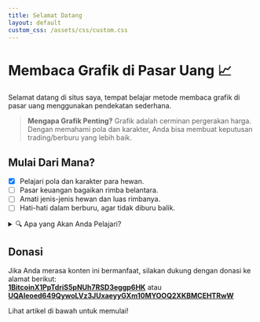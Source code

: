 ```yaml
---
title: Selamat Datang
layout: default
custom_css: /assets/css/custom.css
---
```


# Membaca Grafik di Pasar Uang 📈

Selamat datang di situs saya, tempat belajar metode membaca grafik di pasar uang menggunakan pendekatan sederhana.

> **Mengapa Grafik Penting?**
> Grafik adalah cerminan pergerakan harga. Dengan memahami pola dan karakter, Anda bisa membuat keputusan trading/berburu yang lebih baik.

## Mulai Dari Mana?
- [x] Pelajari pola dan karakter para hewan.
- [ ] Pasar keuangan bagaikan rimba belantara.
- [ ] Amati jenis-jenis hewan dan luas rimbanya.
- [ ] Hati-hati dalam berburu, agar tidak diburu balik.

<details>
  <summary>🔍 Apa yang Akan Anda Pelajari?</summary>
  <p>Di situs ini, Anda akan mempelajari cara membaca pola dan karakter hewan digital, alat untuk berburu, dan strategi berburu.</p>
  <p>"Kesabaran adalah kunci untuk memahami pasar." – Trader Bijak</p>
</details>

## Donasi
Jika Anda merasa konten ini bermanfaat, silakan dukung dengan donasi ke alamat berikut:  
[**1BitcoinX1PpTdriS5pNUh7RSD3eggp6HK**](https://mempool.space/address/1BitcoinX1PpTdriS5pNUh7RSD3eggp6HK) atau [**UQAleoed649QywoLVz3JUxaeyyGXm10MYOOQ2XKBMCEHTRwW**](https://tonscan.org/address/UQAleoed649QywoLVz3JUxaeyyGXm10MYOOQ2XKBMCEHTRwW)

Lihat artikel di bawah untuk memulai!
